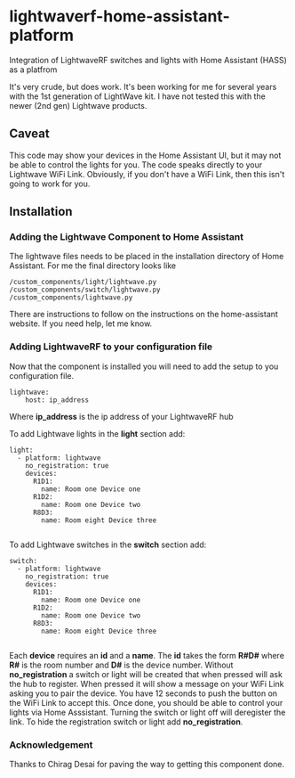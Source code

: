 # lightwaverf-home-assistant-platform
Integration of LightwaveRF switches and lights with Home Assistant (HASS) as a platfrom

It's very crude, but does work. It's been working for me for several years with the 1st generation of LightWave kit. I have not tested this with the newer (2nd gen) Lightwave products.

## Caveat
This code may show your devices in the Home Assistant UI, but it may not be able to control the lights for you. The code speaks directly to your Lightwave WiFi Link. Obviously, if you don't have a WiFi Link, then this isn't going to work for you.

## Installation
### Adding the Lightwave Component to Home Assistant
The lightwave files needs to be placed in the installation directory of Home Assistant. For me the final directory looks like
```
/custom_components/light/lightwave.py
/custom_components/switch/lightwave.py
/custom_components/lightwave.py
``` 
There are instructions to follow on the instructions on the home-assistant website. If you need help, let me know.

### Adding LightwaveRF to your configuration file
Now that the component is installed you will need to add the setup to you configuration file.

```
lightwave:
    host: ip_address
```
Where **ip_address** is the ip address of your LightwaveRF hub

To add Lightwave lights in the **light** section add:

```
light:
  - platform: lightwave
    no_registration: true
    devices:
      R1D1:
        name: Room one Device one
      R1D2:
        name: Room one Device two
      R8D3:
        name: Room eight Device three
   
```

To add Lightwave switches in the **switch** section add:

```
switch:
  - platform: lightwave
    no_registration: true
    devices:
      R1D1:
        name: Room one Device one
      R1D2:
        name: Room one Device two
      R8D3:
        name: Room eight Device three
   
```

Each **device** requires an **id** and a **name**. The **id** takes the form **R#D#** where **R#** is the room number 
and **D#** is the device number.
Without **no_registration** a switch or light will be created that when pressed will ask the hub to register. When pressed it will show a message on your WiFi Link asking you to pair the device. You have 12 seconds to push the button on the WiFi Link to accept this. Once done, you should be able to control your lights via Home Asssistant. Turning the switch or light off will deregister the link.
To hide the registration switch or light add **no_registration**.

### Acknowledgement
Thanks to Chirag Desai for paving the way to getting this component done.
